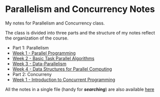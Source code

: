 # Parallelism and Concurrency Notes
My notes for Parallelism and Concurrency class.

The class is divided into three parts and the structure of my notes reflect the organization of the course.

 - Part 1: Parallelism
  - [Week 1 - Parallel Programming](PARA-Week1.md)
  - [Week 2 - Basic Task Parallel Algorithms](PARA-Week2.md)
  - [Week 3 - Data-Parallelism](PARA-Week3.md)
  - [Week 4 - Data Structures for Parallel Computing](PARA-Week4.md)
 - Part 2: Concurreny
  - [Week 1 - Introduction to Concurrent Programming](CONC-Week1.md)


All the notes in a single file (handy for ***searching***) are also available [here](singlefile.md)
